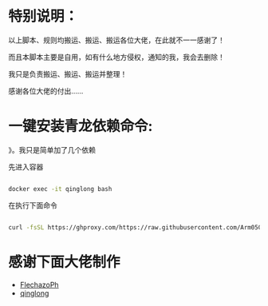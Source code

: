 

# 特别说明：

以上脚本、规则均搬运、搬运、搬运各位大佬，在此就不一一感谢了！

而且本脚本主要是自用，如有什么地方侵权，通知的我，我会去删除！

我只是负责搬运、搬运、搬运并整理！
 
感谢各位大佬的付出……

# 一键安装青龙依赖命令:
》。我只是简单加了几个依赖

先进入容器

```bash

docker exec -it qinglong bash

```

在执行下面命令

```bash

curl -fsSL https://ghproxy.com/https://raw.githubusercontent.com/Arm0506/Collection/master/qlyilai.sh | sh

```



# 感谢下面大佬制作

* [FlechazoPh](https://github.com/FlechazoPh/QLDependency)
* [qinglong](https://github.com/whyour/qinglong)
